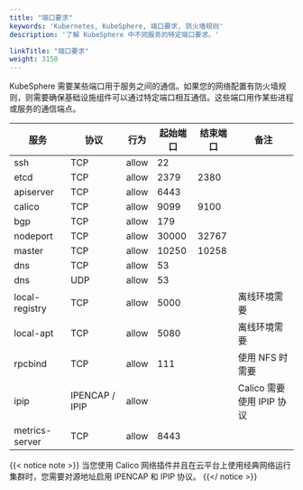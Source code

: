 ```yaml
---
title: "端口要求"
keywords: 'Kubernetes, KubeSphere, 端口要求, 防火墙规则'
description: '了解 KubeSphere 中不同服务的特定端口要求。'

linkTitle: "端口要求"
weight: 3150
---
```


KubeSphere 需要某些端口用于服务之间的通信。如果您的网络配置有防火墙规则，则需要确保基础设施组件可以通过特定端口相互通信。这些端口用作某些进程或服务的通信端点。

|服务|协议|行为|起始端口|结束端口|备注
|---|---|---|---|---|---|
|ssh|TCP|allow|22|
|etcd|TCP|allow|2379|2380|
|apiserver|TCP|allow|6443|
|calico|TCP|allow|9099|9100|
|bgp|TCP|allow|179||
|nodeport|TCP|allow|30000|32767|
|master|TCP|allow|10250|10258|
|dns|TCP|allow|53|
|dns|UDP|allow|53|
|local-registry|TCP|allow|5000||离线环境需要|
|local-apt|TCP|allow|5080||离线环境需要|
|rpcbind|TCP|allow|111|| 使用 NFS 时需要|
|ipip| IPENCAP / IPIP|allow| | |Calico 需要使用 IPIP 协议 |
|metrics-server| TCP|allow|8443|

{{< notice note >}}
当您使用 Calico 网络插件并且在云平台上使用经典网络运行集群时，您需要对源地址启用 IPENCAP 和 IPIP 协议。
{{</ notice >}}
